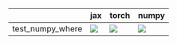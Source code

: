 |                  | jax                                                                                                                                                                                    | torch                                                                                                                                                                                  | numpy                                                                                                                                                                                  |
|:-----------------|:---------------------------------------------------------------------------------------------------------------------------------------------------------------------------------------|:---------------------------------------------------------------------------------------------------------------------------------------------------------------------------------------|:---------------------------------------------------------------------------------------------------------------------------------------------------------------------------------------|
| test_numpy_where | <a href="https://github.com/unifyai/ivy/actions/runs/3647087694/jobs/6158930840" rel="noopener noreferrer" target="_blank"><img src=https://img.shields.io/badge/-success-success></a> | <a href="https://github.com/unifyai/ivy/actions/runs/3647087694/jobs/6158912409" rel="noopener noreferrer" target="_blank"><img src=https://img.shields.io/badge/-success-success></a> | <a href="https://github.com/unifyai/ivy/actions/runs/3647087694/jobs/6158939709" rel="noopener noreferrer" target="_blank"><img src=https://img.shields.io/badge/-success-success></a> |